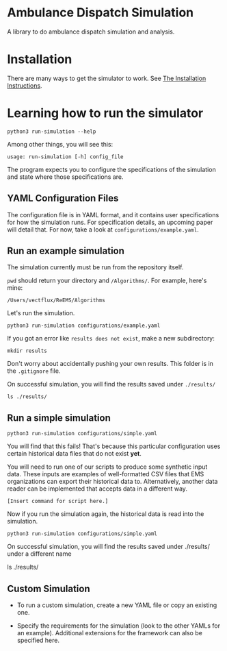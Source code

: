 # Ambulance Dispatch Simulation

A library to do ambulance dispatch simulation and analysis.

# Installation

There are many ways to get the simulator to work. See [The Installation Instructions](INSTALL.md).

# Learning how to run the simulator

`python3 run-simulation --help`

Among other things, you will see this:

`usage: run-simulation [-h] config_file` 

The program expects you to configure the specifications of the simulation and state where those specifications are. 

## YAML Configuration Files

The configuration file is in YAML format, and it contains user specifications for how the simulation runs. For specification details, an upcoming paper will detail that. For now, take a look 
at `configurations/example.yaml`. 

## Run an example simulation

The simulation currently must be run from the repository itself. 

`pwd` should return your directory and `/Algorithms/`. For example, here's mine: 

`/Users/vectflux/ReEMS/Algorithms`

Let's run the simulation.

`python3 run-simulation configurations/example.yaml`

If you got an error like `results does not exist`, make a new subdirectory:

`mkdir results`

Don't worry about accidentally pushing your own results. This folder is in the `.gitignore` file. 

On successful simulation, you will find the results saved under `./results/`

`ls ./results/`


## Run a simple simulation

`python3 run-simulation configurations/simple.yaml`  

You will find that this fails! That's because this particular configuration uses certain historical data files that do not exist **yet**. 

You will need to run one of our scripts to produce some synthetic input data. These inputs are examples of well-formatted CSV files that EMS organizations can export their historical data to. Alternatively, another data reader can be implemented that accepts data in a different way. 

`[Insert command for script here.]`

Now if you run the simulation again, the historical data is read into the simulation. 

`python3 run-simulation configurations/simple.yaml`  

On successful simulation, you will find the results saved under ./results/ under a different name

ls ./results/

## Custom Simulation

- To run a custom simulation, create a new YAML file or copy an existing one. 

- Specify the requirements for the simulation (look to the other YAMLs for an example). Additional extensions for the framework can also be specified here.
